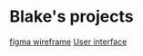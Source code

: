 # Blake's projects
<a href="https://www.figma.com/design/OTOHf8q8dMWen4wQfbbeWJ/join-the-crew-of-the-marathon?node-id=0-1&node-type=canvas&t=giKMVSfRxxRqHBCc-0">figma wireframe</a>
<a href="UI.html">User interface</a>